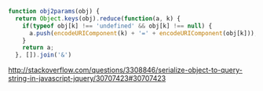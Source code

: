 
```javascript
function obj2params(obj) {
  return Object.keys(obj).reduce(function(a, k) {
    if(typeof obj[k] !== 'undefined' && obj[k] !== null) {
      a.push(encodeURIComponent(k) + '=' + encodeURIComponent(obj[k]));
    }
    return a;
  }, []).join('&')
```

http://stackoverflow.com/questions/3308846/serialize-object-to-query-string-in-javascript-jquery/30707423#30707423
